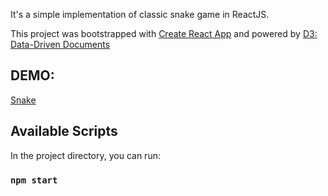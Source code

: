 It's a simple implementation of classic snake game in ReactJS.

This project was bootstrapped with [Create React App](https://github.com/facebook/create-react-app) and powered by [D3: Data-Driven Documents](https://github.com/d3/d3)

## DEMO:

[Snake](https://gawpat93.github.io/snake/)

## Available Scripts

In the project directory, you can run:

### `npm start`
